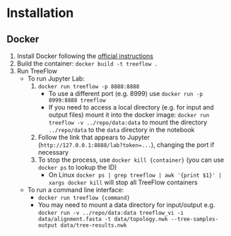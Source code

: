 # Installation

## Docker 

1. Install Docker following the [official instructions](https://docs.docker.com/engine/install/)
2. Build the container: `docker build -t treeflow .`
3. Run TreeFlow
    * To run Jupyter Lab:
        1. `docker run treeflow -p 8888:8888`
            * To use a different port (e.g. 8999) use `docker run -p 8999:8888 treeflow` 
            * If you need to access a local directory (e.g. for input and output files) mount it into the docker image: `docker run treeflow -v ../repo/data:data` to mount the directory `../repo/data` to the `data` directory in the notebook
        2. Follow the link that appears to Jupyter (`http://127.0.0.1:8888/lab?token=...`), changing the port if necessary
        3. To stop the process, use `docker kill {container}` (you can use `docker ps` to lookup the ID)
            * On Linux `docker ps | grep treeflow | awk '{print $1}' | xargs docker kill` will stop all TreeFlow containers
    * To run a command line interface:
        * `docker run treeflow {command}`
        * You may need to mount a data directory for input/output e.g. `docker run -v ../repo/data:data treeflow_vi -i data/alignment.fasta -t data/topology.nwk --tree-samples-output data/tree-results.nwk` 
        
  